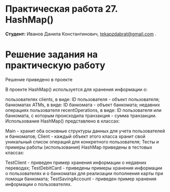 # Практическая работа 27. HashMap()
**Студент:** Иванов Данила Константинович, tekapzdabrat@gmail.com .
# Решение задания на практическую работу
Решение приведено в проекте 

В проекте HashMap() используется для хранения информации о:

пользователях clients, в виде: ID пользователя - объект пользователя;
банкоматах ATMs, в виде: ID банкомата - объект банкомата;
недавних операциях пользователя recentOperations, в виде: ID пользователя или банкомата, с которым происходила транзакция - сумма транзакции.
Использование HashMap() представлено в классах:

Main - хранит оба основные структуры данных для учета пользователей и банкоматов;
Client - каждый объект этого класса хранит свой уникальный список операций для конкретного пользователя;
Тесты и примеры работы (использования) HashMap приведены в тестовых классах:

TestClient - приведен пример хранения информации о недавних переводах;
TestDebitCard - приведены примеры хранения информации о пользователях и о банкоматах для реализации пополнения карты при помощи банкомата;
TestSavingAccount - приведен пример хранения информации о пользователях.

